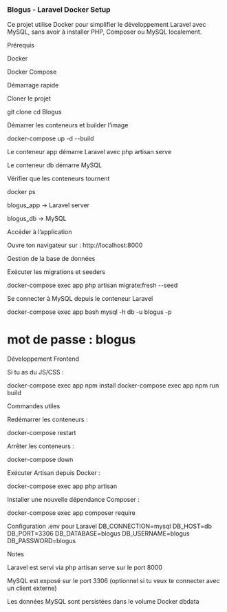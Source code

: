 ### Blogus - Laravel Docker Setup

Ce projet utilise Docker pour simplifier le développement Laravel avec MySQL, sans avoir à installer PHP, Composer ou MySQL localement.

Prérequis

Docker

Docker Compose

Démarrage rapide

Cloner le projet

git clone <ton-repo-url>
cd Blogus


Démarrer les conteneurs et builder l’image

docker-compose up -d --build


Le conteneur app démarre Laravel avec php artisan serve

Le conteneur db démarre MySQL

Vérifier que les conteneurs tournent

docker ps


blogus_app → Laravel server

blogus_db → MySQL

Accéder à l’application

Ouvre ton navigateur sur :
http://localhost:8000

Gestion de la base de données

Exécuter les migrations et seeders

docker-compose exec app php artisan migrate:fresh --seed


Se connecter à MySQL depuis le conteneur Laravel

docker-compose exec app bash
mysql -h db -u blogus -p
# mot de passe : blogus

Développement Frontend

Si tu as du JS/CSS :

docker-compose exec app npm install
docker-compose exec app npm run build

Commandes utiles

Redémarrer les conteneurs :

docker-compose restart


Arrêter les conteneurs :

docker-compose down


Exécuter Artisan depuis Docker :

docker-compose exec app php artisan <commande>


Installer une nouvelle dépendance Composer :

docker-compose exec app composer require <package>

Configuration .env pour Laravel
DB_CONNECTION=mysql
DB_HOST=db
DB_PORT=3306
DB_DATABASE=blogus
DB_USERNAME=blogus
DB_PASSWORD=blogus

Notes

Laravel est servi via php artisan serve sur le port 8000

MySQL est exposé sur le port 3306 (optionnel si tu veux te connecter avec un client externe)

Les données MySQL sont persistées dans le volume Docker dbdata

